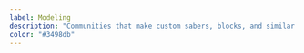 ```yaml
---
label: Modeling
description: "Communities that make custom sabers, blocks, and similar assets. "
color: "#3498db"
---
```

